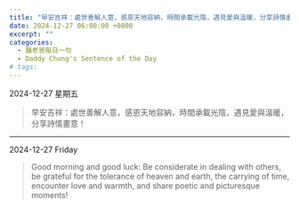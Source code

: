 ```yaml
---
title: "早安吉祥：處世善解人意，感恩天地容納，時間承載光陰，遇見愛與溫暖，分享詩情畫意！ <br> Good morning and good luck: Be considerate in dealing with others, be grateful for the tolerance of heaven and earth, the carrying of time, encounter love and warmth, and share poetic and picturesque moments!"
date: 2024-12-27 06:00:00 +0800
excerpt: ""
categories:
  - 鍾老爸每日一句
  - Daddy Chung's Sentence of the Day
# tags:
---
```


2024-12-27 星期五

> 早安吉祥：處世善解人意，感恩天地容納，時間承載光陰，遇見愛與溫暖，分享詩情畫意！

---

2024-12-27 Friday

> Good morning and good luck: Be considerate in dealing with others, be grateful for the tolerance of heaven and earth, the carrying of time, encounter love and warmth, and share poetic and picturesque moments!
